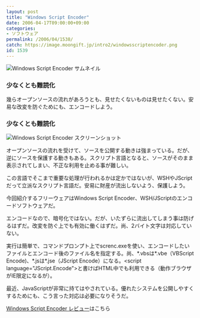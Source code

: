 ```yaml
---
layout: post
title: "Windows Script Encoder"
date: 2006-04-17T09:00:00+09:00
categories:
- ソフトウェア
permalink: /2006/04/1538/
catch: https://image.moongift.jp/intro2/windowsscriptencoder.png
id: 1539
---
```

 ![Windows Script Encoder サムネイル](https://image.moongift.jp/intro2/windowsscriptencoder.t.png "Windows Script Encoder サムネイル")
  

### 少なくとも難読化
  
幾らオープンソースの流れがあろうとも、見せたくないものは見せたくない。安易な改変を防ぐためにも、エンコードしよう。  
<!--more-->  

### 少なくとも難読化
  

![Windows Script Encoder スクリーンショット](https://image.moongift.jp/intro2/windowsscriptencoder.png "Windows Script Encoder スクリーンショット")

  

オープンソースの流れを受けて、ソースを公開する動きは強まっている。だが、逆にソースを保護する動きもある。スクリプト言語となると、ソースがそのまま表示されてしまい、不正な利用を止める事が難しい。

  

この言語でそこまで重要な処理が行われるかは定かではないが、WSHやJScriptだって立派なスクリプト言語だ。安易に財産が流出しないよう、保護しよう。

  

今回紹介するフリーウェアはWindows Script Encoder、WSH/JScriptのエンコードソフトウェアだ。

  

エンコードなので、暗号化ではない。だが、いたずらに流出してしまう事は防げるはずだ。改変を防ぐ上でも有効に働くはずだ。尚、2バイト文字は対応していない。

  

実行は簡単で、コマンドプロンプト上でscrenc.exeを使い、エンコードしたいファイルとエンコード後のファイル名を指定する。尚、\*.vbsは\*.vbe（VBScript Encode)、\*.jsは\*.jse（JScript Encode）になる。\<script language="JScript.Encode"\>と書けばHTML中でも利用できる（動作ブラウザがIE限定になるが）。

  

最近、JavaScriptが非常に持てはやされている。優れたシステムを公開しやすくするためにも、こう言った対応は必要になりそうだ。

  

[Windows Script Encoder レビュー](http://fw.moongift.jp/review/i-1541.html)はこちら

